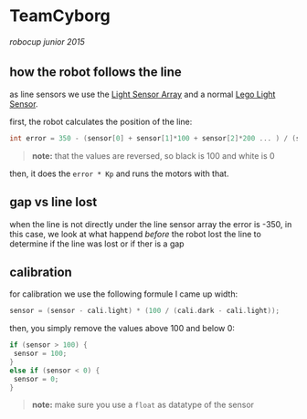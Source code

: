 # TeamCyborg
###### robocup junior 2015

## how the robot follows the line

   as line sensors we use the [Light Sensor Array](http://www.mindsensors.com/index.php?module=pagemaster&PAGE_user_op=view_page&PAGE_id=168 "mindsensors.com") and a normal [Lego Light Sensor](http://shop.lego.com/en-NL/Light-Sensor-9844 "lego.com").

   first, the robot calculates the position of the line:
   ```c
int error = 350 - (sensor[0] + sensor[1]*100 + sensor[2]*200 ... ) / (sensor[0] + sensor[1] + sensor[2] ... );
   ```
   > **note:** that the values are reversed, so black is 100 and white is 0
   
   then, it does the `error * Kp` and runs the motors with that.

## gap vs line lost

   when the line is not directly under the line sensor array the error is -350,
   in this case, we look at what happend *before* the robot lost the line to
   determine if the line was lost or if ther is a gap

## calibration

   for calibration we use the following formule I came up width:
   ```c
sensor = (sensor - cali.light) * (100 / (cali.dark - cali.light));
   ```
   then, you simply remove the values above 100 and below 0:
   ```c
if (sensor > 100) {
	sensor = 100;
}
else if (sensor < 0) {
	sensor = 0;
}
   ```
   > **note:** make sure you use a `float` as datatype of the sensor